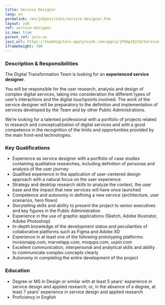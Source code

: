 ```yaml
---
title: Service Designer
lang: en
permalink: /en/jobpositions/service-designer.htm
layout: job
ref: service-designer
is_new: true
parent_ref: join-us
jazz_url: https://teamdigitale.applytojob.com/apply/jPdbp18jtd/Service-Designer
iframeheight: 700
---
```


### Description & Responsibilities
The Digital Transformation Team is looking for an **experienced service designer**.

You will be responsible for the user research, analysis and design of complex digital services, taking into consideration the different types of user’s interactions and the digital touchpoints involved. The work of the service designer will be preparatory to the definition and implementation of services developed by the Team and by other Public Administrations.

We’re looking for a talented professional with a portfolio of projects related to research and conceptualization of digital services and with a good competence in the recognition of the limits and opportunities provided by the main front-end technologies.


### Key Qualifications
- Experience as service designer with a portfolio of case studies containing qualitative researches, including definition of personas and analysis of the user journey
- Qualified experience in the application of user-centered design approach with a natural focus on the user experience
- Strategy and desktop research skills to analyze the context, the user base and the impact that new services will have once launched 
- Competence and autonomy in defining a new service (architecture, user scenarios, hero flows)
- Storytelling skills and ability to present the project to senior executives and key figures in the Public Administration
- Experience in the use of graphic applications (Sketch, Adobe Illustrator, Adobe Photoshop)
- In-depth knowledge of the development status and peculiarities of collaborative platforms such as Figma and Adobe XD
- Experience in at least one of the following prototyping platforms: invisionapp.com, marvelapp.com, moqups.com, uxpin.com
- Excellent communication, interpersonal and analytical skills and ability to communicate complex concepts clearly 
- Autonomy in completing the entire development of the project


### Education
- Degree or MS in Design or similar with at least 5 years' experience in service design and applied research; or, in the absence of a degree, at least 7 years' experience in service design and applied research
- Proficiency in English





